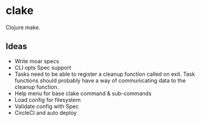# clake

Clojure make.

## Ideas

- Write moar specs
- CLI opts Spec support
- Tasks need to be able to register a cleanup function called on exit. Task functions
should probably have a way of communicating data to the cleanup function.
- Help menu for base clake command & sub-commands
- Load config for filesystem
- Validate config with Spec
- CircleCI and auto deploy